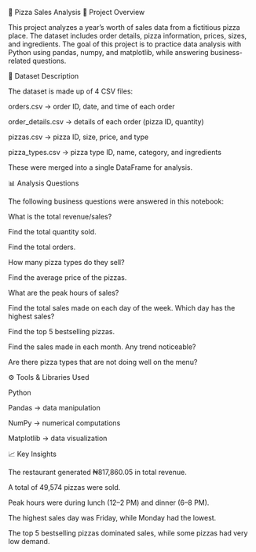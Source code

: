 🍕 Pizza Sales Analysis
📌 Project Overview

This project analyzes a year’s worth of sales data from a fictitious pizza place.
The dataset includes order details, pizza information, prices, sizes, and ingredients.
The goal of this project is to practice data analysis with Python using pandas, numpy, and matplotlib, while answering business-related questions.


📂 Dataset Description

The dataset is made up of 4 CSV files:

orders.csv → order ID, date, and time of each order

order_details.csv → details of each order (pizza ID, quantity)

pizzas.csv → pizza ID, size, price, and type

pizza_types.csv → pizza type ID, name, category, and ingredients

These were merged into a single DataFrame for analysis.

📊 Analysis Questions

The following business questions were answered in this notebook:

What is the total revenue/sales?

Find the total quantity sold.

Find the total orders.

How many pizza types do they sell?

Find the average price of the pizzas.

What are the peak hours of sales?

Find the total sales made on each day of the week. Which day has the highest sales?

Find the top 5 bestselling pizzas.

Find the sales made in each month. Any trend noticeable?

Are there pizza types that are not doing well on the menu?

⚙️ Tools & Libraries Used

Python

Pandas → data manipulation

NumPy → numerical computations

Matplotlib → data visualization

📈 Key Insights

The restaurant generated ₦817,860.05 in total revenue.

A total of 49,574 pizzas were sold.

Peak hours were during lunch (12–2 PM) and dinner (6–8 PM).

The highest sales day was Friday, while Monday had the lowest.

The top 5 bestselling pizzas dominated sales, while some pizzas had very low demand.
